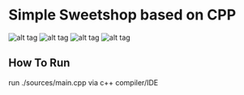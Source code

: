 # Simple Sweetshop based on CPP

![alt tag](https://github.com/orel1212/MyWorks/blob/main/CPP/SweetShop/%E2%80%8F%E2%80%8Fintro.PNG)
![alt tag](https://github.com/orel1212/MyWorks/blob/main/CPP/SweetShop/purchase_1.PNG)
![alt tag](https://github.com/orel1212/MyWorks/blob/main/CPP/SweetShop/purchase_2.PNG)
![alt tag](https://github.com/orel1212/MyWorks/blob/main/CPP/SweetShop/%E2%80%8F%E2%80%8Fend.PNG)

## How To Run
run ./sources/main.cpp via c++ compiler/IDE <br>
